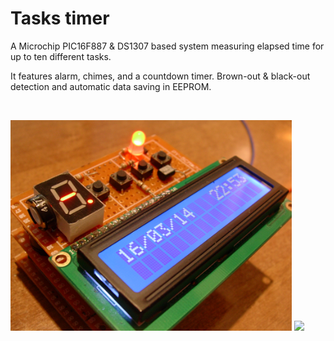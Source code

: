 # Tasks timer

A Microchip PIC16F887 & DS1307 based system measuring elapsed time for up to ten different tasks.

It features alarm, chimes, and a countdown timer. Brown-out & black-out detection and automatic data saving in EEPROM.

<br>

<p float="left">
  <img src="/img/pic1.jpeg" width="450" />
  <img src="/img/pic2.jpg" width="450" />
</p>

<br>
